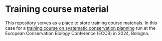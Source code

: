 # Training course material

This repository serves as a place to store training course materials. In this case for a [training course on systematic conservation planning](https://iiasa.github.io/eccb2024/) run at the European Conservation Biology Conference (ECCB) in 2024, Bologna.


